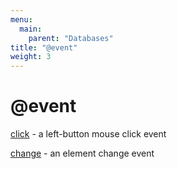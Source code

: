 ```yaml
---
menu:
  main:
    parent: "Databases"
title: "@event"
weight: 3
---
```


# @event

[click](click) - a left-button mouse click event

[change](change) - an element change event
